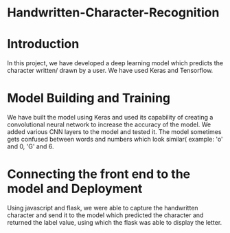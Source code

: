 #   Handwritten-Character-Recognition
#  Introduction
In this project, we have developed a deep learning model which predicts the character written/ drawn by a user. We have used Keras and Tensorflow.
#  Model Building and Training  
We have built the model using Keras and used its capability of creating a convolutional neural network to increase the accuracy of the model. We added various CNN layers to the model and tested it. The model sometimes gets confused between words and numbers which look similar( example: 'o' and 0, 'G' and 6.
#  Connecting the front end to the model and Deployment   
Using javascript and flask, we were able to capture the handwritten character and send it to the model which predicted the character and returned the label value, using which the flask was able to display the letter.
